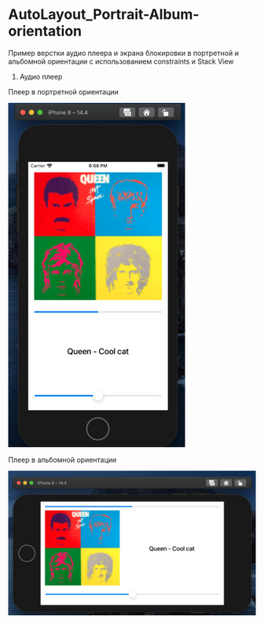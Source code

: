 # AutoLayout_Portrait-Album-orientation
Пример верстки аудио плеера и экрана блокировки в портретной и альбомной ориентации с использованием constraints и Stack View

1) Аудио плеер

  Плеер в портретной ориентации
  
  ![alt text](player_portrait.jpg "Плеер в портретной ориентации")
  
  Плеер в альбомной ориентации
  
   ![alt text](player_album.jpg "Плеер в портретной ориентации")
  
